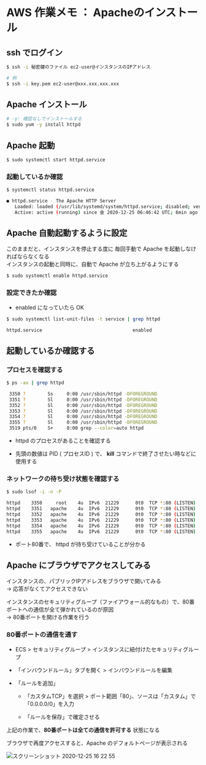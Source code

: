 # AWS 作業メモ ： Apacheのインストール

## ssh でログイン

```bash
$ ssh -i 秘密鍵のファイル ec2-user@インスタンスのIPアドレス

# 例
$ ssh -i key.pem ec2-user@xxx.xxx.xxx.xxx
```

## Apache インストール

```bash
# -y: 確認なしでインストールする
$ sudo yum -y install httpd
```

## Apache 起動

```bash
$ sudo systemctl start httpd.service
```

### 起動しているか確認

```bash
$ systemctl status httpd.service

● httpd.service - The Apache HTTP Server
   Loaded: loaded (/usr/lib/systemd/system/httpd.service; disabled; vendor preset: disabled)
   Active: active (running) since 金 2020-12-25 06:46:42 UTC; 6min ago
```

## Apache 自動起動するように設定

このままだと、インスタンスを停止する度に 毎回手動で Apache を起動しなければならなくなる  
インスタンスの起動と同時に、自動で Apache が立ち上がるようにする

```bash
$ sudo systemctl enable httpd.service
```

### 設定できたか確認

- enabled になっていたら OK

```bash
$ sudo systemctl list-unit-files -t service | grep httpd

httpd.service                                 enabled
```

## 起動しているか確認する

### プロセスを確認する

```bash
$ ps -ax | grep httpd

 3350 ?        Ss     0:00 /usr/sbin/httpd -DFOREGROUND
 3351 ?        Sl     0:00 /usr/sbin/httpd -DFOREGROUND
 3352 ?        Sl     0:00 /usr/sbin/httpd -DFOREGROUND
 3353 ?        Sl     0:00 /usr/sbin/httpd -DFOREGROUND
 3354 ?        Sl     0:00 /usr/sbin/httpd -DFOREGROUND
 3355 ?        Sl     0:00 /usr/sbin/httpd -DFOREGROUND
 3519 pts/0    S+     0:00 grep --color=auto httpd
```

- httpd のプロセスがあることを確認する

- 先頭の数値は PID ( プロセスID ) で、 **kill** コマンドで終了させたい時などに使用する

### ネットワークの待ち受け状態を確認する

```bash
$ sudo lsof -i -n -P

httpd    3350     root    4u  IPv6  21229      0t0  TCP *:80 (LISTEN)
httpd    3351   apache    4u  IPv6  21229      0t0  TCP *:80 (LISTEN)
httpd    3352   apache    4u  IPv6  21229      0t0  TCP *:80 (LISTEN)
httpd    3353   apache    4u  IPv6  21229      0t0  TCP *:80 (LISTEN)
httpd    3354   apache    4u  IPv6  21229      0t0  TCP *:80 (LISTEN)
httpd    3355   apache    4u  IPv6  21229      0t0  TCP *:80 (LISTEN)
```

- ポート80番で、 httpd が待ち受けていることが分かる

## Apache にブラウザでアクセスしてみる

インスタンスの、パブリックIPアドレスをブラウザで開いてみる  
→ 応答がなくてアクセスできない

インスタンスのセキュリティグループ（ファイアウォール的なもの）で、80番ポートへの通信が全て弾かれているのが原因  
→ 80番ポートを開ける作業を行う

### 80番ポートの通信を通す

- ECS > セキュリティグループ > インスタンスに紐付けたセキュリティグループ

- 「インバウンドルール」タブを開く > インバウンドルールを編集

- 「ルールを追加」

  - 「カスタムTCP」を選択 > ポート範囲「80」、ソースは「カスタム」で「0.0.0.0/0」を入力

  - 「ルールを保存」で確定させる

上記の作業で、**80番ポートは全ての通信を許可する** 状態になる

ブラウザで再度アクセスすると、Apache のデフォルトページが表示される

![スクリーンショット 2020-12-25 16 22 55](https://user-images.githubusercontent.com/40832190/103125274-e3dbb980-46cd-11eb-9ccb-d202ba40e523.png)
